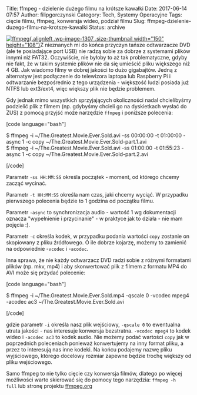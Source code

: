 Title: ffmpeg - dzielenie dużego filmu na krótsze kawałki
Date: 2017-06-14 07:57
Author: filipgorczynski
Category: Tech, Systemy Operacyjne
Tags: cięcie filmu, ffmpeg, konwersja wideo, podział filmu
Slug: ffmpeg-dzielenie-duzego-filmu-na-krotsze-kawalki
Status: archive

[![ffmpeg](https://filipgorczynski.files.wordpress.com/2017/06/ffmpeg-logo.png?w=150){.alignleft .wp-image-1307 .size-thumbnail width="150" height="108"}](https://filipgorczynski.files.wordpress.com/2017/06/ffmpeg-logo.png)Z nieznanych mi do końca przyczyn tańsze odtwarzacze DVD (ale te posiadające port USB) nie radzą sobie za dobrze z systemami plików innymi niż FAT32. Oczywiście, nie byłoby to aż tak problematyczne, gdyby nie fakt, że w takim systemie plików nie da się umieścić pliku większego niż 4 GB. Jak wiadomo filmy w dobrej jakości to dużo gigabajtów. Jedną z alternatyw jest podłączenie do telewizora laptopa lub Raspberry Pi i odtwarzanie bezpośrednio z tego urządzenia - większość ludzi posiada już NTFS lub ext3/ext4, więc większy plik nie będzie problemem.

Gdy jednak mimo wszystkich sprzyjających okoliczności nadal chcielibyśmy podzielić plik z filmem (np. gdybyśmy chcieli go na dyskietkach wysłać do ZUS) z pomocą przyjść może narzędzie `ffmpeg` i poniższe polecenia:

[code language="bash"]

$ ffmpeg -i ~/The.Greatest.Movie.Ever.Sold.avi -ss 00:00:00 -t 01:00:00 -async 1 -c copy ~/The.Greatest.Movie.Ever.Sold-part.1.avi  
$ ffmpeg -i \~/The.Greatest.Movie.Ever.Sold.avi -ss 01:00:00 -t 01:55:23 -async 1 -c copy \~/The.Greatest.Movie.Ever.Sold-part.2.avi

[/code]

Parametr `-ss HH:MM:SS` określa początek - moment, od którego chcemy zacząć wycinać.

Parametr `-t HH:MM:SS` określa nam czas, jaki chcemy wyciąć. W przypadku pierwszego polecenia będzie to 1 godzina od początku filmu.

Parametr `-async` to synchronizacja audio - wartość 1 wg dokumentacji oznacza "wypełnienie i przycinanie" - w praktyce jak to działa - nie mam pojęcia :).

Parametr `-c` określa kodek, w przypadku podania wartości `copy` zostanie on skopiowany z pliku źródłowego. O ile dobrze kojarzę, możemy to zamienić na odpowiednie -`vcodec` i -`acodec`.

Inna sprawa, że nie każdy odtwarzacz DVD radzi sobie z różnymi formatami plików (np. mkv, mp4) i aby skonwertować plik z filmem z formatu MP4 do AVI może się przydać polecenie:

\[code language="bash"\]

\$ ffmpeg -i \~/The.Greatest.Movie.Ever.Sold.mp4 -qscale 0 -vcodec mpeg4 -acodec ac3 \~/The.Greatest.Movie.Ever.Sold.avi

\[/code\]

gdzie parametr `-i` określa nasz plik wejściowy, `-qscale 0` to ewentualna utrata jakości - nas interesuje konwersja bezstratna. `-vcodec mpeg4` to kodek wideo i `-acodec ac3` to kodek audio. Nie możemy podać wartości `copy` jak w poprzednich poleceniach ponieważ konwertujemy na inny format pliku, a przez to interesują nas inne kodeki. Na końcu podajemy nazwę pliku wyjściowego, którego docelowy rozmiar zapewne będzie trochę większy od pliku wejściowego.

Samo ffmpeg to nie tylko cięcie czy konwersja filmów, dlatego po więcej możliwości warto skierować się do pomocy tego narzędzia: `ffmpeg -h full` lub stronę projektu [ffmpeg.org](https://ffmpeg.org/)
